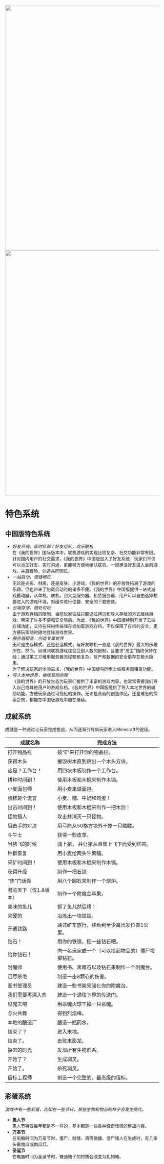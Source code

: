 <div align="center" >
<img src="./img/wdsjxb_bg1.jpg" width="800" >  
<img src="./img/wdsjxb_bg2.jpg" width="800" >    
</div>


# 特色系统
## 中国版特色系统
* *好友系统，即时私聊 / 好友组队，欢乐联机*<br />
在《我的世界》国际版本中，联机游戏的实现比较复杂、社交功能非常有限。针对国内用户的社交需求，《我的世界》中国版加入了好友系统：玩家们不仅可以添加好友、实时沟通，更能够方便地组队联机、一键邀请好友进入当前游戏，并肩冒险、创造共同回忆。<br />
* *一站启动，便捷畅玩*<br />
无论是光影、材质，还是皮肤、小游戏，《我的世界》的开放性拓展了游戏的乐趣，但也带来了加载启动时的诸多不便。《我的世界》中国版提供一站式游戏启动器，从单机、联机，到大型服务器、租赁服务器，用户可以自由选择想要进入的游戏环境，对组件进行便捷、安全的下载安装。<br />
* *云端存储，随处可玩*<br />
由于游戏存档的限制，当前玩家往往只能通过拷贝和导入存档的方式继续游戏，带来了许多不便和安全隐患。为此，《我的世界》中国版特别开发了云端存储功能，支持在任何终端储存或加载游戏存档，不仅保障了存档的安全，更方便玩家随时随地登陆游戏世界。<br />
* *服务器租赁，创造专属世界*<br />
无论是生存模式、还是创造模式，与好友联机一直是《我的世界》最大的乐趣所在。然而，局域网联机游戏往往受到人数的限制，且要求“房主”始终保持在线；通过第三方租用服务器流程繁琐复杂，财产和数据的安全更存在极大隐患。<br />
为了解决玩家的体验需求，《我的世界》中国版将同步上线服务器租赁功能。<br />
* *导入本地世界，继续冒险旅程*<br />
《我的世界》的开放生态为玩家们提供了丰富的游戏内容，也常常需要我们导入自己或其他用户的游戏存档。《我的世界》中国版提供了导入本地世界的辅助功能，方便玩家通过可视化的操作。无论是此前的创造作品，还是难忘的探索之旅，都能在中国版游戏中自在继续。 


## 成就系统
成就是一种通过让玩家完成挑战，从而逐渐引导新玩家进入Minecraft的途径。

成就名称 | 完成方法
-- | -- 
打开物品栏 | 按“E”来打开你的物品栏。
获得木头 | 摧毁树木直到跳出一个木头方块。
这是？工作台！ | 用四块木板制作一个工作台。
耕种时间到！ | 使用木板和木棍来制作木锄。
小麦面包师 | 用小麦来做面包。
蛋糕是个谎言 | 小麦、糖、牛奶和鸡蛋！
出击时间到！ | 使用木板和木棍来制作一把木剑！
怪物猎人 | 攻击并消灭一只怪物。
狙击手的对决 | 用弓箭从50格方块外干掉一只骷髅。
斗牛士 | 获得一些皮革。
当猪飞的时候 | 骑上猪， 并让猪从悬崖上飞下而受到伤害。
种群恢复 | 用小麦给两头牛繁殖。
采矿时间到！ | 使用木板和木棍来制作木镐。
获得升级 | 制作一把石镐
“热”门话题 | 用八个圆石来制作一个熔炉。
君临天下（仅1.8版本） | 制作一个附魔金苹果。
美味的鱼儿 | 抓了鱼儿然后烤！
来硬的 | 冶炼出一块铁锭。
开通铁路 | 通过矿车旅行，移动到至少离出发位置1公里。
钻石！ | 用你的铁镐，挖一些钻石吧。
给你钻石！ | 向一名玩家或一个（可以捡起物品的）僵尸投掷钻石。
附魔师 | 使用书、黑曜石以及钻石来制作一个附魔台。
赶尽杀绝 | 制造一击8颗心的伤害。
图书管理员 | 建造一些书架来强化你的附魔台。
我们需要再深入些 | 建造一个通往下界的传送门。
见鬼去吧 | 用恶魂火球干掉一只恶魂。
与火共舞 | 得到烈焰棒。
本地的酿造厂 | 酿造一瓶药水。
结束了？ | 进入末地。
结束了。 | 击败末影龙。
探索的时光 | 发现所有生物群系。
开始了？ | 生成凋灵。
开始了。 | 杀死凋灵。
信标工程师 | 创造一个完整的，最高级的信标。

## 彩蛋系统

*游戏中有一些彩蛋，比如在一些节日，某些生物和物品的样子会发生变化。*
* **愚人节**<br />
愚人节特效每年都是不一样的，基本都是一些各种奇奇怪怪的整蛊内容。
* **万圣节**<br />
在电脑时间为万圣节时，僵尸、骷髅、凋零骷髅、僵尸猪人在生成时，有几率头戴南瓜或南瓜灯。
* **圣诞节**<br />
在电脑时间为圣诞节时，普通箱子的材质会改变为礼物箱。

&nbsp;